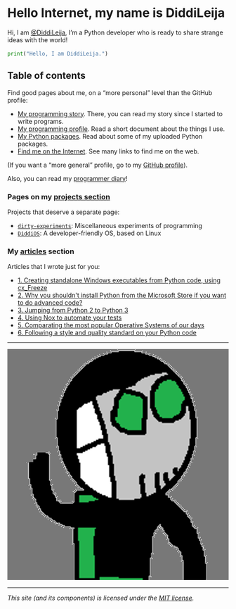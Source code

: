 # Hello Internet, my name is DiddiLeija

Hi, I am [@DiddiLeija](https://github.com/DiddiLeija), I’m a Python developer who is ready to
share strange ideas with the world!

```python
print("Hello, I am DiddiLeija.")
```

## Table of contents

Find good pages about me, on a “more personal” level than the GitHub profile:

- [My programming story](my_story). There, you can read my story since I started to write programs.
- [My programming profile](profile). Read a short document about the things I use.
- [My Python packages](py_packages). Read about some of my uploaded Python packages.
- [Find me on the Internet](find_me). See many links to find me on the web.

(If you want a “more general” profile, go to my [GitHub profile](http://github.com/DiddiLeija)).

Also, you can read my [programmer diary](diary/contents)!

### Pages on my [projects section](projects/)

Projects that deserve a separate page:

- [`dirty-experiments`](projects/dirty_experiments): Miscellaneous experiments of programming
- [`DiddiOS`](projects/diddios): A developer-friendly OS, based on Linux

### My [articles](articles/) section

Articles that I wrote just for you:

- [1. Creating standalone Windows executables from Python code, using cx\_Freeze](articles/article-01)
- [2. Why you shouldn't install Python from the Microsoft Store if you want to do advanced code?](articles/article-02)
- [3. Jumping from Python 2 to Python 3](articles/article-03)
- [4. Using Nox to automate your tests](articles/article-04)
- [5. Comparating the most popular Operative Systems of our days](articles/article-05)
- [6. Following a style and quality standard on your Python code](articles/article-06)

----

![Diddi's Giant Image](Diddi3.png)

----

_This site (and its components) is licensed under the [MIT license](license_notice)._
